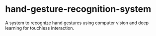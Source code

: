 # hand-gesture-recognition-system
A system to recognize hand gestures using computer vision and deep learning for touchless interaction.
